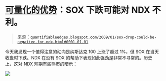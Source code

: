 <!--yml

category: 未分类

日期：2024-05-18 13:30:16

-->

# [可量化的优势](https://quantifiableedges.blogspot.com/2009/01/sox-drop-could-be-negative-for-ndx.html#0001-01-01)：SOX 下跌可能对 NDX 不利。

> 来源：[`quantifiableedges.blogspot.com/2009/01/sox-drop-could-be-negative-for-ndx.html#0001-01-01`](http://quantifiableedges.blogspot.com/2009/01/sox-drop-could-be-negative-for-ndx.html#0001-01-01)

今天我发现一个值得注意的动向是纳斯达克 100 上涨了超过 1%，但 SOX 在当天收盘时下跌。NDX 在没有 SOX 的帮助下表现如此强劲是非常不寻常的。历史上，这对 NDX 短期有些熊市的暗示：

![](https://blogger.googleusercontent.com/img/b/R29vZ2xl/AVvXsEiPD9ip89FKhPZnY2POf9FEMZXdZXAqhbCOmlGhSHeTJIihDdREjcJqexlNXOb3wzI7SsRgUogbihf8KFVzxBarfQtkSU3hg1NBZxKWCurLc2VSyKjhJNziwSb2mfazO_QeVLplxfyP6M8/s1600-h/2009-1-9+png.PNG)
